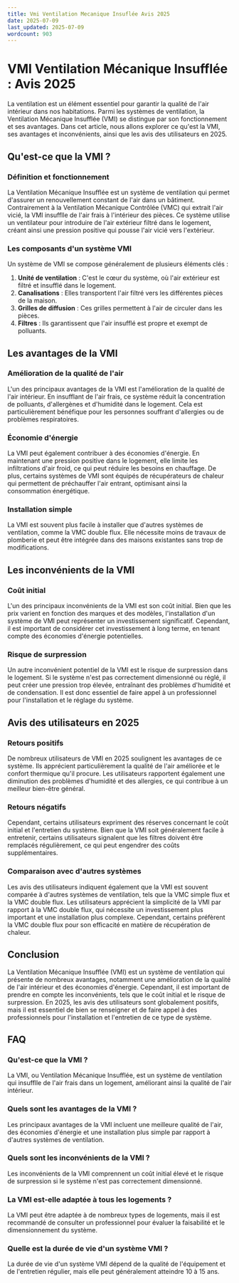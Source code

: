 ```yaml
---
title: Vmi Ventilation Mecanique Insuflée Avis 2025
date: 2025-07-09
last_updated: 2025-07-09
wordcount: 903
---
```


# VMI Ventilation Mécanique Insufflée : Avis 2025

La ventilation est un élément essentiel pour garantir la qualité de l'air intérieur dans nos habitations. Parmi les systèmes de ventilation, la Ventilation Mécanique Insufflée (VMI) se distingue par son fonctionnement et ses avantages. Dans cet article, nous allons explorer ce qu'est la VMI, ses avantages et inconvénients, ainsi que les avis des utilisateurs en 2025.

## Qu'est-ce que la VMI ?

### Définition et fonctionnement

La Ventilation Mécanique Insufflée est un système de ventilation qui permet d'assurer un renouvellement constant de l'air dans un bâtiment. Contrairement à la Ventilation Mécanique Contrôlée (VMC) qui extrait l'air vicié, la VMI insufflle de l'air frais à l'intérieur des pièces. Ce système utilise un ventilateur pour introduire de l'air extérieur filtré dans le logement, créant ainsi une pression positive qui pousse l'air vicié vers l'extérieur.

### Les composants d'un système VMI

Un système de VMI se compose généralement de plusieurs éléments clés :

1. **Unité de ventilation** : C'est le cœur du système, où l'air extérieur est filtré et insufflé dans le logement.
2. **Canalisations** : Elles transportent l'air filtré vers les différentes pièces de la maison.
3. **Grilles de diffusion** : Ces grilles permettent à l'air de circuler dans les pièces.
4. **Filtres** : Ils garantissent que l'air insufflé est propre et exempt de polluants.

## Les avantages de la VMI

### Amélioration de la qualité de l'air

L'un des principaux avantages de la VMI est l'amélioration de la qualité de l'air intérieur. En insufflant de l'air frais, ce système réduit la concentration de polluants, d'allergènes et d'humidité dans le logement. Cela est particulièrement bénéfique pour les personnes souffrant d'allergies ou de problèmes respiratoires.

### Économie d'énergie

La VMI peut également contribuer à des économies d'énergie. En maintenant une pression positive dans le logement, elle limite les infiltrations d'air froid, ce qui peut réduire les besoins en chauffage. De plus, certains systèmes de VMI sont équipés de récupérateurs de chaleur qui permettent de préchauffer l'air entrant, optimisant ainsi la consommation énergétique.

### Installation simple

La VMI est souvent plus facile à installer que d'autres systèmes de ventilation, comme la VMC double flux. Elle nécessite moins de travaux de plomberie et peut être intégrée dans des maisons existantes sans trop de modifications.

## Les inconvénients de la VMI

### Coût initial

L'un des principaux inconvénients de la VMI est son coût initial. Bien que les prix varient en fonction des marques et des modèles, l'installation d'un système de VMI peut représenter un investissement significatif. Cependant, il est important de considérer cet investissement à long terme, en tenant compte des économies d'énergie potentielles.

### Risque de surpression

Un autre inconvénient potentiel de la VMI est le risque de surpression dans le logement. Si le système n'est pas correctement dimensionné ou réglé, il peut créer une pression trop élevée, entraînant des problèmes d'humidité et de condensation. Il est donc essentiel de faire appel à un professionnel pour l'installation et le réglage du système.

## Avis des utilisateurs en 2025

### Retours positifs

De nombreux utilisateurs de VMI en 2025 soulignent les avantages de ce système. Ils apprécient particulièrement la qualité de l'air améliorée et le confort thermique qu'il procure. Les utilisateurs rapportent également une diminution des problèmes d'humidité et des allergies, ce qui contribue à un meilleur bien-être général.

### Retours négatifs

Cependant, certains utilisateurs expriment des réserves concernant le coût initial et l'entretien du système. Bien que la VMI soit généralement facile à entretenir, certains utilisateurs signalent que les filtres doivent être remplacés régulièrement, ce qui peut engendrer des coûts supplémentaires.

### Comparaison avec d'autres systèmes

Les avis des utilisateurs indiquent également que la VMI est souvent comparée à d'autres systèmes de ventilation, tels que la VMC simple flux et la VMC double flux. Les utilisateurs apprécient la simplicité de la VMI par rapport à la VMC double flux, qui nécessite un investissement plus important et une installation plus complexe. Cependant, certains préfèrent la VMC double flux pour son efficacité en matière de récupération de chaleur.

## Conclusion

La Ventilation Mécanique Insufflée (VMI) est un système de ventilation qui présente de nombreux avantages, notamment une amélioration de la qualité de l'air intérieur et des économies d'énergie. Cependant, il est important de prendre en compte les inconvénients, tels que le coût initial et le risque de surpression. En 2025, les avis des utilisateurs sont globalement positifs, mais il est essentiel de bien se renseigner et de faire appel à des professionnels pour l'installation et l'entretien de ce type de système.

## FAQ

### Qu'est-ce que la VMI ?

La VMI, ou Ventilation Mécanique Insufflée, est un système de ventilation qui insufflle de l'air frais dans un logement, améliorant ainsi la qualité de l'air intérieur.

### Quels sont les avantages de la VMI ?

Les principaux avantages de la VMI incluent une meilleure qualité de l'air, des économies d'énergie et une installation plus simple par rapport à d'autres systèmes de ventilation.

### Quels sont les inconvénients de la VMI ?

Les inconvénients de la VMI comprennent un coût initial élevé et le risque de surpression si le système n'est pas correctement dimensionné.

### La VMI est-elle adaptée à tous les logements ?

La VMI peut être adaptée à de nombreux types de logements, mais il est recommandé de consulter un professionnel pour évaluer la faisabilité et le dimensionnement du système.

### Quelle est la durée de vie d'un système VMI ?

La durée de vie d'un système VMI dépend de la qualité de l'équipement et de l'entretien régulier, mais elle peut généralement atteindre 10 à 15 ans.